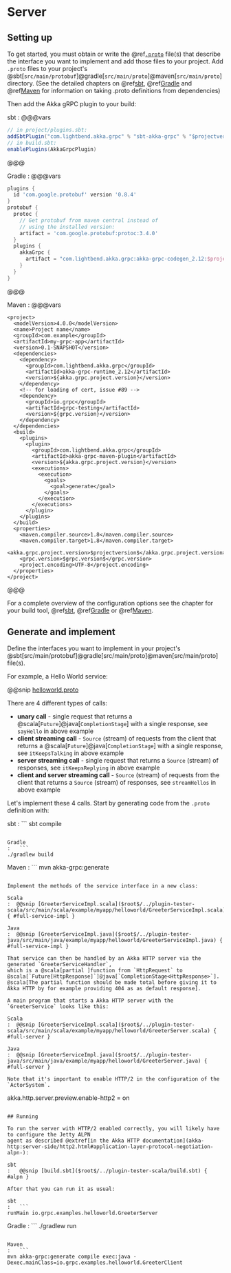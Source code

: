 # Server

## Setting up

To get started, you must obtain or write the @ref[`.proto`](proto.md) file(s) that describe the interface you want to implement and add those files
to your project. Add `.proto` files to your project's @sbt[`src/main/protobuf`]@gradle[`src/main/proto`]@maven[`src/main/proto`] directory.
(See the detailed chapters on @ref[sbt](sbt.md), @ref[Gradle](gradle.md) and @ref[Maven](maven.md) for information on taking .proto definitions from dependencies)

Then add the Akka gRPC plugin to your build:

sbt
:   @@@vars
```scala
// in project/plugins.sbt:
addSbtPlugin("com.lightbend.akka.grpc" % "sbt-akka-grpc" % "$projectversion$")
// in build.sbt:
enablePlugins(AkkaGrpcPlugin)
```
@@@

Gradle
:   @@@vars
```gradle
plugins {
  id 'com.google.protobuf' version '0.8.4'
}
protobuf {
  protoc {
    // Get protobuf from maven central instead of
    // using the installed version:
    artifact = 'com.google.protobuf:protoc:3.4.0'
  }
  plugins {
    akkaGrpc {
      artifact = "com.lightbend.akka.grpc:akka-grpc-codegen_2.12:$projectversion$:-assembly@jar"
    }
  }
}
```
@@@

Maven
:   @@@vars
```
<project>
  <modelVersion>4.0.0</modelVersion>
  <name>Project name</name>
  <groupId>com.example</groupId>
  <artifactId>my-grpc-app</artifactId>
  <version>0.1-SNAPSHOT</version>
  <dependencies>
    <dependency>
      <groupId>com.lightbend.akka.grpc</groupId>
      <artifactId>akka-grpc-runtime_2.12</artifactId>
      <version>${akka.grpc.project.version}</version>
    </dependency>
    <!-- for loading of cert, issue #89 -->
    <dependency>
      <groupId>io.grpc</groupId>
      <artifactId>grpc-testing</artifactId>
      <version>${grpc.version}</version>
    </dependency>
  </dependencies>
  <build>
    <plugins>
      <plugin>
        <groupId>com.lightbend.akka.grpc</groupId>
        <artifactId>akka-grpc-maven-plugin</artifactId>
        <version>${akka.grpc.project.version}</version>
        <executions>
          <execution>
            <goals>
              <goal>generate</goal>
            </goals>
          </execution>
        </executions>
      </plugin>
    </plugins>
  </build>
  <properties>
    <maven.compiler.source>1.8</maven.compiler.source>
    <maven.compiler.target>1.8</maven.compiler.target>
    <akka.grpc.project.version>$projectversion$</akka.grpc.project.version>
    <grpc.version>$grpc.version$</grpc.version>
    <project.encoding>UTF-8</project.encoding>
  </properties>
</project>
```
@@@

For a complete overview of the configuration options see the chapter for your build tool, @ref[sbt](sbt.md), @ref[Gradle](gradle.md) or @ref[Maven](maven.md).

## Generate and implement

Define the interfaces you want to implement in your project's
@sbt[src/main/protobuf]@gradle[src/main/proto]@maven[src/main/proto] file(s).

For example, a Hello World service:

@@snip [helloworld.proto]($root$/../plugin-tester-scala/src/main/protobuf/helloworld.proto)

There are 4 different types of calls:

* **unary call** - single request that returns a @scala[`Future`]@java[`CompletionStage`] with a single response,
  see `sayHello` in above example
* **client streaming call** - `Source` (stream) of requests from the client that returns a
  @scala[`Future`]@java[`CompletionStage`] with a single response,
  see `itKeepsTalking` in above example
* **server streaming call** - single request that returns a `Source` (stream) of responses,
  see `itKeepsReplying` in above example
* **client and server streaming call** - `Source` (stream) of requests from the client that returns a
  `Source` (stream) of responses,
  see `streamHellos` in above example

Let's implement these 4 calls. Start by generating code from the `.proto` definition with:

sbt
:   ```
sbt compile
```

Gradle
:   ```
./gradlew build
```

Maven
:   ```
mvn akka-grpc:generate
```

Implement the methods of the service interface in a new class:

Scala
:  @@snip [GreeterServiceImpl.scala]($root$/../plugin-tester-scala/src/main/scala/example/myapp/helloworld/GreeterServiceImpl.scala) { #full-service-impl }

Java
:  @@snip [GreeterServiceImpl.java]($root$/../plugin-tester-java/src/main/java/example/myapp/helloworld/GreeterServiceImpl.java) { #full-service-impl }

That service can then be handled by an Akka HTTP server via the generated `GreeterServiceHandler`,
which is a @scala[partial ]function from `HttpRequest` to @scala[`Future[HttpResponse]`]@java[`CompletionStage<HttpResponse>`].
@scala[The partial function should be made total before giving it to Akka HTTP by for example providing 404 as as default response].

A main program that starts a Akka HTTP server with the `GreeterService` looks like this:

Scala
:  @@snip [GreeterServiceImpl.scala]($root$/../plugin-tester-scala/src/main/scala/example/myapp/helloworld/GreeterServer.scala) { #full-server }

Java
:  @@snip [GreeterServiceImpl.java]($root$/../plugin-tester-java/src/main/java/example/myapp/helloworld/GreeterServer.java) { #full-server }

Note that it's important to enable HTTP/2 in the configuration of the `ActorSystem`.

```
akka.http.server.preview.enable-http2 = on
```

## Running

To run the server with HTTP/2 enabled correctly, you will likely have to configure the Jetty ALPN
agent as described @extref[in the Akka HTTP documentation](akka-http:server-side/http2.html#application-layer-protocol-negotiation-alpn-):

sbt
:   @@snip [build.sbt]($root$/../plugin-tester-scala/build.sbt) { #alpn }

After that you can run it as usual:

sbt
:   ```
runMain io.grpc.examples.helloworld.GreeterServer
```

Gradle
:   ```
./gradlew run
```

Maven
:   ```
mvn akka-grpc:generate compile exec:java -Dexec.mainClass=io.grpc.examples.helloworld.GreeterClient
```
